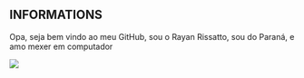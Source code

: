 ## INFORMATIONS
Opa, seja bem vindo ao meu GitHub, sou o Rayan Rissatto, sou do Paraná, e amo mexer em computador

<img witdth=100% src="https://www.google.com/url?sa=i&url=https%3A%2F%2Fbr.pinterest.com%2Fpin%2F749708669209909506%2F&psig=AOvVaw2GuSowdC_EZ2fpTsVj3zth&ust=1665583129341000&source=images&cd=vfe&ved=0CAsQjRxqFwoTCIieyOeq2PoCFQAAAAAdAAAAABAO" />
